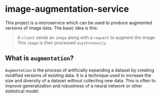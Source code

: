 # image-augmentation-service
This project is a microservice which can be used to produce augmented versions of image data. The basic idea is this:

> A `client` sends an `image` along with a `request` to augment the image. This `image` is then processed `asychronously`.

## What is `augmentation`?
`Augmentation` is the process of artificially expanding a dataset by creating modified versions of existing data. It is a technique used to increase the size and diversity of a dataset without collecting new data. This is often to improve generalization and robustness of a neural network or other statistical model.